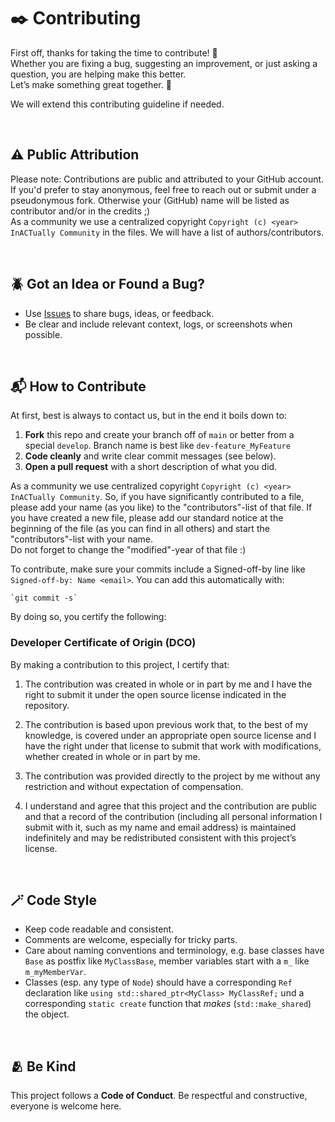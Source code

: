 # ✒️ Contributing

First off, thanks for taking the time to contribute! 🎉 \
Whether you are fixing a bug, suggesting an improvement, or just asking a question, you are helping make this better. \
Let’s make something great together. 🚀

We will extend this contributing guideline if needed.


<br>

## ⚠️ Public Attribution

Please note: Contributions are public and attributed to your GitHub account. If you'd prefer to stay anonymous, feel free to reach out or submit under a pseudonymous fork. Otherwise your (GitHub) name will be listed as contributor and/or in the credits ;) \
As a community we use a centralized copyright `Copyright (c) <year> InACTually Community` in the files. We will have a list of authors/contributors.


<br>

## 🪲 Got an Idea or Found a Bug?

- Use [Issues](https://github.com/InACTually/InACTually-Engine/issues) to share bugs, ideas, or feedback.
- Be clear and include relevant context, logs, or screenshots when possible.


<br>

## 📬 How to Contribute

At first, best is always to contact us, but in the end it boils down to:

1. **Fork** this repo and create your branch off of `main` or better from a special `develop`. Branch name is best like `dev-feature_MyFeature` 
2. **Code cleanly** and write clear commit messages (see below). 
3. **Open a pull request** with a short description of what you did.

As a community we use centralized copyright `Copyright (c) <year> InACTually Community`.
So, if you have significantly contributed to a file, please add your name (as you like) to the "contributors"-list of that file.
If you have created a new file, please add our standard notice at the beginning of the file (as you can find in all others) and start the "contributors"-list with your name. \
Do not forget to change the "modified"-year of that file :)

To contribute, make sure your commits include a Signed-off-by line like `Signed-off-by: Name <email>`. You can add this automatically with:

    `git commit -s`

By doing so, you certify the following:
### Developer Certificate of Origin (DCO)

By making a contribution to this project, I certify that:

1. The contribution was created in whole or in part by me and I have the right to submit it under the open source license indicated in the repository.

2. The contribution is based upon previous work that, to the best of my knowledge, is covered under an appropriate open source license and I have the right under that license to submit that work with modifications, whether created in whole or in part by me.

3. The contribution was provided directly to the project by me without any restriction and without expectation of compensation.

4. I understand and agree that this project and the contribution are public and that a record of the contribution (including all personal information I submit with it, such as my name and email address) is maintained indefinitely and may be redistributed consistent with this project’s license.


<br>

## 🪄 Code Style

- Keep code readable and consistent.
- Comments are welcome, especially for tricky parts.
- Care about naming conventions and terminology, e.g. base classes have `Base` as postfix like `MyClassBase`, member variables start with a `m_` like `m_myMemberVar`.
- Classes (esp. any type of `Node`) should have a corresponding `Ref` declaration like `using std::shared_ptr<MyClass> MyClassRef;` und a corresponding `static create` function that *makes* (`std::make_shared`) the object.


<br>

## 🫂 Be Kind

This project follows a **Code of Conduct**. Be respectful and constructive, everyone is welcome here.

